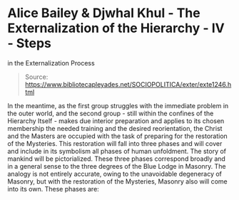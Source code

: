 # Alice Bailey & Djwhal Khul - The Externalization of the Hierarchy - IV - Steps
in the Externalization Process

> Source: https://www.bibliotecapleyades.net/SOCIOPOLITICA/exter/exte1246.html

In the meantime, as the first group struggles with the immediate problem in the outer world, and the second group - still within the confines of the Hierarchy Itself - makes due interior preparation and applies to its chosen membership the needed training and the desired reorientation, the Christ and the Masters are occupied with the task of preparing for the restoration of the Mysteries. This restoration will fall into three phases and will cover and include in its symbolism all phases of human unfoldment. The story of mankind will be pictorialized. These three phases correspond broadly and in a general sense to the three degrees of the Blue Lodge in Masonry. The analogy is not entirely accurate, owing to the unavoidable degeneracy of Masonry, but with the restoration of the Mysteries, Masonry also will come into its own. These phases are:
